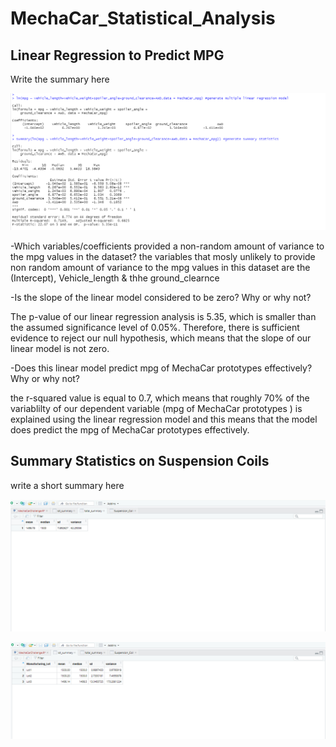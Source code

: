# MechaCar_Statistical_Analysis

## Linear Regression to Predict MPG

Write the summary here

![name-of-you-image](https://github.com/Asmaamkawi/MechaCar_Statistical_Analysis/blob/main/Deliverable%201.PNG)

-Which variables/coefficients provided a non-random amount of variance to the mpg values in the dataset?
the variables that mosly unlikely to provide non random amount of variance to the mpg values in this dataset are the (Intercept), Vehicle_length & thhe ground_clearnce

-Is the slope of the linear model considered to be zero? Why or why not?

The p-value of our linear regression analysis is 5.35, which is smaller than the assumed significance level of 0.05%. Therefore, there is sufficient evidence to reject our null hypothesis, which means that the slope of our linear model is not zero.

-Does this linear model predict mpg of MechaCar prototypes effectively? Why or why not?

the r-squared value is equal to 0.7, which means that roughly 70% of the variablilty of our dependent variable (mpg of MechaCar prototypes ) is explained using the linear regression model and this means that the model does predict the mpg of MechaCar prototypes effectively.


## Summary Statistics on Suspension Coils
write a short summary here

![name-of-you-image](https://github.com/Asmaamkawi/MechaCar_Statistical_Analysis/blob/main/Deliverable%202%20total_summary.PNG)

![name-of-you-image](https://github.com/Asmaamkawi/MechaCar_Statistical_Analysis/blob/main/Deliverable%202%20lot_summary.PNG)
